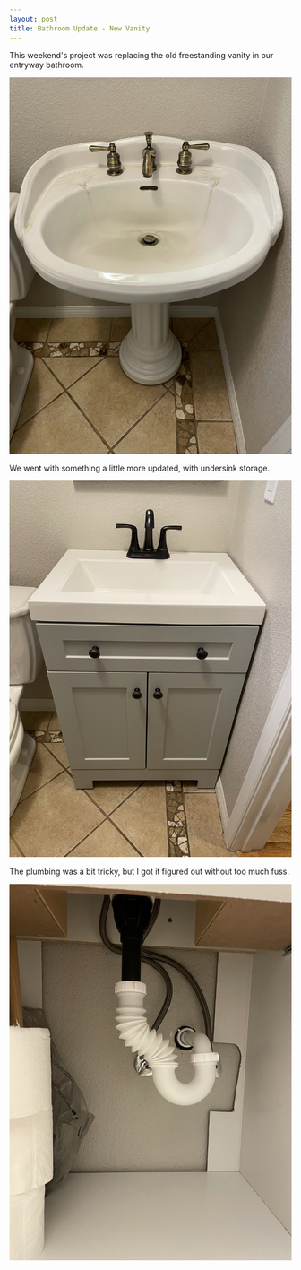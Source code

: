 ```yaml
---
layout: post
title: Bathroom Update - New Vanity
---
```


This weekend's project was replacing the old freestanding vanity in our entryway bathroom.

![Old Vanity](/assets/img/IMG_0125.HEIC)

We went with something a little more updated, with undersink storage.

![New Vanity](/assets/img/IMG_0129.HEIC)

The plumbing was a bit tricky, but I got it figured out without too much fuss.

![Plumbing](/assets/img/IMG_0133.HEIC)
